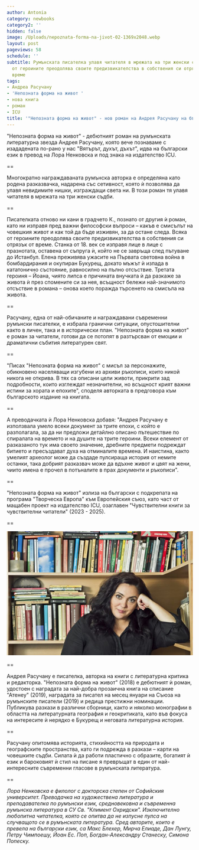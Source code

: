 ```yaml
---
author: Antonia
category: newbooks
category2: ''
hidden: false
image: /Uploads/nepoznata-forma-na-jivot-02-1369x2048.webp
layout: post
pageviews: 58
schedule: ''
subtitle: Румънската писателка улавя читателя в мрежата на три женски съдби. Всяка
  от героините преодолява своите предизвикателства в собствения си отрязък от историческо
  време
tags:
- Андреа Расучану
- 'Непозната форма на живот '
- нова книга
- роман
- ICU
title: '"Непозната форма на живот" - нов роман на Андрея Расучану на български'
---
```


"Непозната форма на живот" - дебютният роман на румънската литературна звезда Андрея Расучану, която вече познаваме с изададената по-рано у нас "Вятърът, духът, дъхът", идва на български език в превод на Лора Ненковска и под знака на издателство ICU. 

\==

Многократно награждаваната румънска авторка е определяна като родена разказвачка, надарена със сетивност, която ѝ позволява да улавя невидимите нишки, изграждащи света ни. В този роман тя улавя читателя в мрежата на три женски съдби. 

\==

Писателката отново ни кани в градчето К., познато от другия ѝ роман, като ни изправя пред важни философски въпроси – какъв е смисълът на човешкия живот и как той да бъде изживян, за да остане следа. Всяка от героините преодолява своите предизвикателства в собствения си отрязък от време. Станка от 18. век се изправя лице в лице с празнотата, оставена от съпруга ѝ, който не се завръща след пътуване до Истанбул. Елена преживява ужасите на Първата световна война в бомбардирания и окупиран Букурещ, докато мъжът ѝ изпада в кататонично състояние, равносилно на пълно отсъствие. Третата героиня – Йоана, чиято липса е причината внучката ѝ да разкаже за живота ѝ през спомените си за нея, всъщност бележи най-значимото отсъствие в романа – онова което поражда търсенето на смисъла на живота.

\==

Расучану, една от най-обичаните и награждавани съвременни румънски писателки, е избрала гранични ситуации, опустошителни както в личен, така и в исторически план. "Непозната форма на живот" е роман за читатели, готови да се потопят в разтърсван от емоции и драматични събития литературен свят. 

\==

"Писах "Непозната форма на живот" с мисъл за персонажите, обикновено населяващи изгубени из архиви ръкописи, които никой никога не открива. В тях са описани цели животи, прикрити зад подробности, които изглеждат незначителни, но всъщност крият важни истини за хората и епохите", споделя авторката в предговора към българското издание на книгата. 

\==

А преводачката ѝ Лора Ненковска добавя: "Андрея Расучану е използвала умело всеки документ за трите епохи, с който е разполагала, за да ни предложи детайлно описано пътешествие по спиралата на времето и на душите на трите героини. Всеки елемент от разказаното тук има своето значение, дребните предмети подреждат битието и пресъздават духа на отминалите времена. И наистина, както умелият археолог може да създаде пулсираща история от немите останки, така добрият разказвач може да вдъхне живот и цвят на жени, чиито имена е прочел в потъналите в прах документи и ръкописи".

\==

"Непозната форма на живот" излиза на български с подкрепата на програма "Творческа Европа" към Европейския съюз, като част от мащабен проект на издателство ICU, озаглавен "Чувствителни книги за чувствителни читатели" (2023 - 2025).

\==

![](/Uploads/rasuchanu.jpg)

\==

Андрея Расучану е писателка, авторка на книги с литературна критика и редакторка. "Непозната форма на живот" (2018) е дебютният ѝ роман, удостоен с наградата за най-добра прозаична книга на списание "Атенеу" (2019), наградата за писател на месец януари на Съюза на румънските писатели (2019) и редица престижни номинации. Публикува разкази в различни сборници, както и няколко монографии в областта на литературната география и геокритиката, като във фокуса на интересите ѝ нерядко е Букурещ и неговата литературна история.

\==

Расучану опитомява историята, стихийността на природата и географските пространства, като ги подрежда в разкази – карти на човешките съдби. Силата ѝ да работи пластично с образите, богатият ѝ език и бароковият ѝ стил на писане я превръщат в един от най-интересните съвременни гласове в румънската литература.

\==

*Лора Ненковска е филолог с докторска степен от Софийския университет. Преводачка на художествена литература и преподавателка по румънски език, средновековна и съвременна румънска литература в СУ Св. "Климент Охридски". Изключително любопитна читателка, която се опитва да не изпусне пулса на случващото се в румънската литература. Сред авторите, които е превела на български език, са Макс Блехер, Мирча Елиаде, Дан Лунгу, Петру Чимпоешу, Йоан Ес. Поп, Богдан-Александру Станеску, Симона Попеску.*